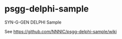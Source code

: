 # psgg-delphi-sample
SYN-G-GEN  DELPHI Sample

See https://github.com/NNNIC/psgg-delphi-sample/wiki

